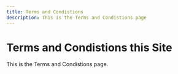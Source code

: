 ```yaml
---
title: Terms and Condistions
description: This is the Terms and Condistions page
---
```


# Terms and Condistions this Site

This is the Terms and Condistions page.